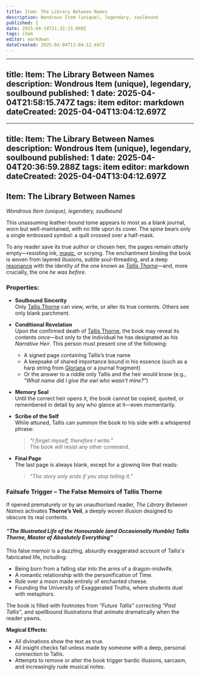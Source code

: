 ```yaml
---
title: Item: The Library Between Names
description: Wondrous Item (unique), legendary, soulbound
published: 1
date: 2025-04-14T21:32:23.099Z
tags: item
editor: markdown
dateCreated: 2025-04-04T13:04:12.697Z
---
```


---
title: Item: The Library Between Names
description: Wondrous Item (unique), legendary, soulbound
published: 1
date: 2025-04-04T21:58:15.747Z
tags: item
editor: markdown
dateCreated: 2025-04-04T13:04:12.697Z
---

---
title: Item: The Library Between Names
description: Wondrous Item (unique), legendary, soulbound
published: 1
date: 2025-04-04T20:36:59.288Z
tags: item
editor: markdown
dateCreated: 2025-04-04T13:04:12.697Z
---

## **Item: The Library Between Names**  
*Wondrous Item (unique), legendary, soulbound*

This unassuming leather-bound tome appears to most as a blank journal, worn but well-maintained, with no title upon its cover. The spine bears only a single embossed symbol: a quill crossed over a half-mask. 

To any reader save its true author or chosen heir, the pages remain utterly empty—resisting ink, [magic](/structure/mechanic/magic.md), or scrying. The enchantment binding the book is woven from layered illusions, subtle soul-threading, and a deep [resonance](/structure/mechanic/resonance.md) with the identity of the one known as *[Tallis Thorne](/geography/settlement/city/city-of-or/local/tallis-thorne.md)*—and, more crucially, the one *he was before*.

### **Properties:**

- **Soulbound Sincerity**  
  Only [Tallis Thorne](/geography/settlement/city/city-of-or/local/tallis-thorne.md) can view, write, or alter its true contents. Others see only blank parchment.

- **Conditional Revelation**  
  Upon the confirmed death of [Tallis Thorne](/geography/settlement/city/city-of-or/local/tallis-thorne.md), the book may reveal its contents *once*—but only to the individual he has designated as his *Narrative Heir*. This person must present one of the following:  
  - A signed page containing Tallis’s true name  
  - A keepsake of shared importance bound in his essence (such as a harp string from [Gloriana](/geography/settlement/city/city-of-or/local/tallis-thorne/gloriana.md) or a journal fragment)  
  - Or the answer to a riddle only Tallis and the heir would know (e.g., *“What name did I give the owl who wasn’t mine?”*)

- **Memory Seal**  
  Until the correct heir opens it, the book cannot be copied, quoted, or remembered in detail by any who glance at it—even momentarily.

- **Scribe of the Self**  
  While attuned, Tallis can summon the book to his side with a whispered phrase:  
  > *“I forget myself, therefore I write.”*  
  The book will resist any other command.

- **Final Page**  
  The last page is always blank, except for a glowing line that reads:  
  > *“The story only ends if you stop telling it.”*

### **Failsafe Trigger – The False Memoirs of Tallis Thorne**

If opened prematurely or by an unauthorised reader, *The Library Between Names* activates **Thorne’s Veil**, a deeply woven illusion designed to obscure its real contents.

#### *“The Illustrated Life of the Honourable (and Occasionally Humble) Tallis Thorne, Master of Absolutely Everything”*

This false memoir is a dazzling, absurdly exaggerated account of Tallis's fabricated life, including:

- Being born from a falling star into the arms of a dragon-midwife.  
- A romantic relationship with the personification of Time.  
- Rule over a moon made entirely of enchanted cheese.  
- Founding the University of Exaggerated Truths, where students duel with metaphors.

The book is filled with footnotes from *“Future Tallis”* correcting *“Past Tallis”*, and spellbound illustrations that animate dramatically when the reader yawns.

**Magical Effects:**  
- All divinations show the text as true.  
- All insight checks fail unless made by someone with a deep, personal connection to Tallis.  
- Attempts to remove or alter the book trigger bardic illusions, sarcasm, and increasingly rude musical notes.
